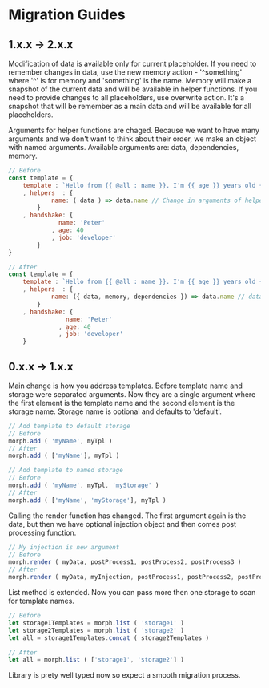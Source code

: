 # Migration Guides


## 1.x.x -> 2.x.x
Modification of data is available only for current placeholder. If you need to remember changes in data, use the new memory action - '^something' where '^' is for memory and 'something' is the name. Memory will make a snapshot of the current data and will be available in helper functions. If you need to provide changes to all placeholders, use overwrite action. It's a snapshot that will be remember as a main data and will be available for all placeholders.

Arguments for helper functions are chaged. Because we want to have many arguments and we don't want to think about their order, we make an object with named arguments. Available arguments are: data, dependencies, memory. 

```js
// Before
const template = {
    template : `Hello from {{ @all : name }}. I'm {{ age }} years old {{ job }}`
    , helpers  : {
            name: ( data ) => data.name // Change in arguments of helper functions!
        }
    , handshake: {
              name: 'Peter'
            , age: 40
            , job: 'developer'
        }
}

// After
const template = {
    template : `Hello from {{ @all : name }}. I'm {{ age }} years old {{ job }}`
    , helpers  : {
            name: ({ data, memory, dependencies }) => data.name // data is named argument
        }
    , handshake: {
                name: 'Peter'
              , age: 40
              , job: 'developer'
    }

```



## 0.x.x -> 1.x.x
Main change is how you address templates. Before template name and storage were separated arguments. Now they are a single argument where the first element is the template name and the second element is the storage name. Storage name is optional and defaults to 'default'.

```js
// Add template to default storage
// Before
morph.add ( 'myName', myTpl )
// After
morph.add ( ['myName'], myTpl )

// Add template to named storage
// Before
morph.add ( 'myName', myTpl, 'myStorage' )
// After
morph.add ( ['myName', 'myStorage'], myTpl )
```

Calling the render function has changed. The first argument again is the data, but then we have optional injection object and then comes post processing function.

```js
// My injection is new argument
// Before
morph.render ( myData, postProcess1, postProcess2, postProcess3 )
// After
morph.render ( myData, myInjection, postProcess1, postProcess2, postProcess3 )
```

List method is extended. Now you can pass more then one storage to scan for template names.

```js
// Before
let storage1Templates = morph.list ( 'storage1' )
let storage2Templates = morph.list ( 'storage2' )
let all = storage1Templates.concat ( storage2Templates )

// After
let all = morph.list ( ['storage1', 'storage2'] )
```

Library is prety well typed now so expect a smooth migration process.
